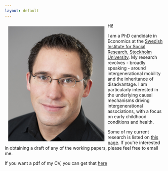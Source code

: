```yaml
---
layout: default
---
```


<img style="width=305px;height=363px;float:left;padding:10px;"
src="/image/personal-photo.jpg" alt="profile picture" width="305" height="363">

Hi! 

I am a PhD candidate in Economics at the [Swedish Institute for Social Research, Stockholm University](www.sofi.su.se). My research revolves - broadly speaking - around intergenerational mobility and the inheritance of disadvantage. I am particularly interested in the underlying causal mechanisms driving intergenerational associations, with a focus on early childhood conditions and health. 

Some of my current research is listed on [this page](/research/).
If you're interested in obtaining a draft of any of the working
papers, please feel free to email me.

If you want a pdf of my CV, you can get that [here](/cv/cv.pdf)

